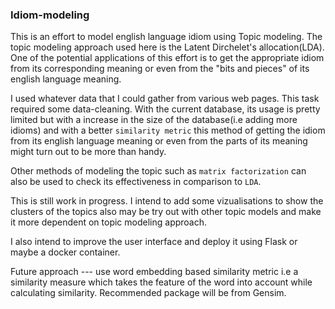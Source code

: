 ### Idiom-modeling 

This is an effort to model english language idiom using Topic modeling. The topic modeling approach used here is the Latent
Dirchelet's allocation(LDA). One of the potential applications of this effort is to get the appropriate idiom from its corresponding meaning or even from the "bits and pieces" of its english language meaning. 

I used whatever data that I could gather from various web pages. This task required some data-cleaning. 
With the current database, its usage is pretty limited but with a increase in the size of the database(i.e adding more idioms) and with a better `similarity metric` this method of getting the idiom from its english language meaning or even from the parts of its meaning might turn out to be more than handy. 

Other methods of modeling the topic such as `matrix factorization` can also be used to check its effectiveness in comparison to `LDA`. 

This is still work in progress. I intend to add some vizualisations to show the clusters of the topics also may be try out with other topic models and make it more dependent on topic modeling approach. 

I also intend to improve the user interface and deploy it using Flask or maybe a docker container. 

Future approach --- use word embedding based similarity metric i.e a similarity measure which takes the feature of the word into account while calculating similarity. Recommended package will be from Gensim. 

